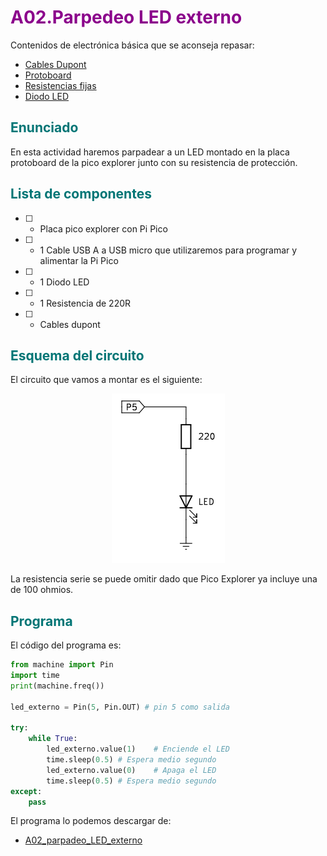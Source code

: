# <FONT COLOR=#8B008B>A02.Parpedeo LED externo</font>
Contenidos de electrónica básica que se aconseja repasar:

* [Cables Dupont](https://fgcoca.github.io/Conceptos-basicos-electronica/apartados/cables_conn/#cables-dupont)
* [Protoboard](https://fgcoca.github.io/Conceptos-basicos-electronica/apartados/cables_conn/#protoboard)
* [Resistencias fijas](https://fgcoca.github.io/Conceptos-basicos-electronica/apartados/resistencias/#resistencias-fijas)
* [Diodo LED](https://fgcoca.github.io/Conceptos-basicos-electronica/apartados/semi_disc/#diodo-led-y-elementos-con-leds)

## <FONT COLOR=#007575>**Enunciado**</font>
En esta actividad haremos parpadear a un LED montado en la placa protoboard de la pico explorer junto con su resistencia de protección.

## <FONT COLOR=#007575>**Lista de componentes**</font>

* [ ] - Placa pico explorer con Pi Pico
* [ ] - 1 Cable USB A a USB micro que utilizaremos para programar y alimentar la Pi Pico
* [ ] - 1 Diodo LED
* [ ] - 1 Resistencia de 220R
* [ ] - Cables dupont

## <FONT COLOR=#007575>**Esquema del circuito**</font>
El circuito que vamos a montar es el siguiente:

<center>

![A02](../img/activ/A02_e.png)  

</center>

La resistencia serie se puede omitir dado que Pico Explorer ya incluye una de 100 ohmios.

## <FONT COLOR=#007575>**Programa**</font>
El código del programa es:

~~~py
from machine import Pin
import time
print(machine.freq())

led_externo = Pin(5, Pin.OUT) # pin 5 como salida

try:
    while True:
        led_externo.value(1)    # Enciende el LED
        time.sleep(0.5) # Espera medio segundo
        led_externo.value(0)    # Apaga el LED
        time.sleep(0.5) # Espera medio segundo
except:
    pass
~~~

El programa lo podemos descargar de:

* [A02_parpadeo_LED_externo](../programas/A02/A02.py)
